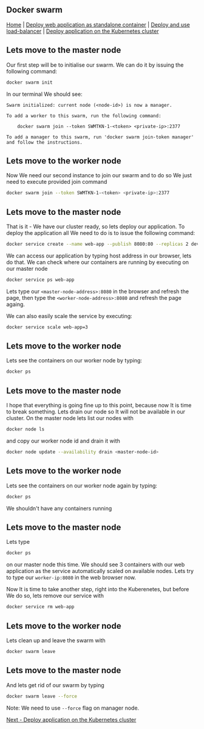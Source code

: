 ## Docker swarm
[Home](../README.md) | [Deploy web application as standalone container](standalone.md) | [Deploy and use load-balancer](lb.md) | [Deploy application on the Kubernetes cluster](k8s.md)
## Lets move to the master node
Our first step will be to initialise our swarm. We can do it by issuing the following command:

```bash
docker swarm init
```
In our terminal We should see:
```
Swarm initialized: current node (<node-id>) is now a manager.

To add a worker to this swarm, run the following command:

    docker swarm join --token SWMTKN-1-<token> <private-ip>:2377

To add a manager to this swarm, run 'docker swarm join-token manager' and follow the instructions.
```
## Lets move to the worker node
Now We need our second instance to join our swarm and to do so We just need to execute provided join command
```bash
docker swarm join --token SWMTKN-1-<token> <private-ip>:2377
```
## Lets move to the master node
That is it - We have our cluster ready, so lets deploy our application. To deploy the application all We need to do is to issue the following command:

```bash
docker service create --name web-app --publish 8080:80 --replicas 2 devopspg/web-app:1.0
```
We can access our application by typing host address in our browser, lets do that. We can check where our containers are running by executing on our master node
```bash
docker service ps web-app
```
Lets type our ```<master-node-address>:8080``` in the browser and refresh the page, then type the ```<worker-node-address>:8080``` and refresh the page againg.

We can also easily scale the service by executing:
```bash
docker service scale web-app=3
```
## Lets move to the worker node
Lets see the containers on our worker node by typing:
```bash
docker ps
```
## Lets move to the master node
I hope that everything is going fine up to this point, because now It is time to break something. Lets drain our node so It will not be available in our cluster.
On the master node lets list our nodes with
```bash
docker node ls
```
and copy our worker node id and drain it with
```bash
docker node update --availability drain <master-node-id>
```
## Lets move to the worker node
Lets see the containers on our worker node again by typing:
```bash
docker ps
```
We shouldn't have any containers running
## Lets move to the master node
Lets type
```bash
docker ps
```
on our master node this time. We should see 3 containers with our web application as the service automatically scaled on available nodes. Lets try to type our ```worker-ip:8080``` in the web browser now.

Now It is time to take another step, right into the Kuberenetes, but before We do so, lets remove our service with
```bash
docker service rm web-app
```
## Lets move to the worker node
Lets clean up and leave the swarm with
```bash
docker swarm leave
```
## Lets move to the master node
And lets get rid of our swarm by typing
```bash
docker swarm leave --force
```
Note: We need to use ```--force``` flag on manager node.

[Next - Deploy application on the Kubernetes cluster](k8s.md)
